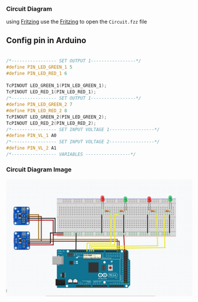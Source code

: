 ### Circuit Diagram
using [Fritzing](https://fritzing.org/home/)
use the [Fritzing](https://fritzing.org/home/) to open the `Circuit.fzz` file
## Config pin in Arduino
```c++

/*----------------- SET OUTPUT 1-----------------*/
#define PIN_LED_GREEN_1 5
#define PIN_LED_RED_1 6

TcPINOUT LED_GREEN_1(PIN_LED_GREEN_1);
TcPINOUT LED_RED_1(PIN_LED_RED_1);
/*----------------- SET OUTPUT 1-----------------*/
#define PIN_LED_GREEN_2 7
#define PIN_LED_RED_2 8
TcPINOUT LED_GREEN_2(PIN_LED_GREEN_2);
TcPINOUT LED_RED_2(PIN_LED_RED_2);
/*----------------- SET INPUT VOLTAGE 1-----------------*/
#define PIN_VL_1 A0
/*----------------- SET INPUT VOLTAGE 2-----------------*/
#define PIN_VL_2 A1
/*----------------- VARIABLES -----------------*/

```

### Circuit Diagram Image
<!-- Image Center -->
<p align="center">
  <img src="./images/Image.png" alt="Circuit Diagram" width="600"/>
</p>